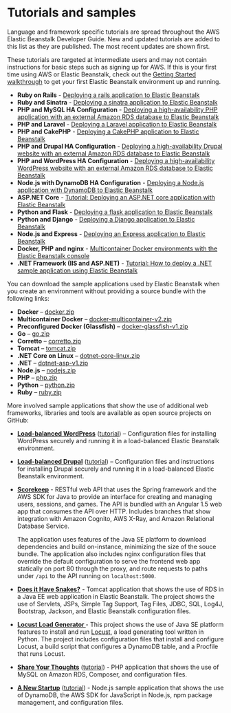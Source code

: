 # Tutorials and samples<a name="tutorials"></a>

Language and framework specific tutorials are spread throughout the AWS Elastic Beanstalk Developer Guide\. New and updated tutorials are added to this list as they are published\. The most recent updates are shown first\.

These tutorials are targeted at intermediate users and may not contain instructions for basic steps such as signing up for AWS\. If this is your first time using AWS or Elastic Beanstalk, check out the [Getting Started walkthrough](GettingStarted.md) to get your first Elastic Beanstalk environment up and running\.
+ **Ruby on Rails** \- [Deploying a rails application to Elastic Beanstalk](ruby-rails-tutorial.md)
+ **Ruby and Sinatra** \- [Deploying a sinatra application to Elastic Beanstalk](ruby-sinatra-tutorial.md)
+ **PHP and MySQL HA Configuration** \- [Deploying a high\-availability PHP application with an external Amazon RDS database to Elastic Beanstalk](php-ha-tutorial.md)
+ **PHP and Laravel** \- [Deploying a Laravel application to Elastic Beanstalk](php-laravel-tutorial.md)
+ **PHP and CakePHP** \- [Deploying a CakePHP application to Elastic Beanstalk](php-cakephp-tutorial.md)
+ **PHP and Drupal HA Configuration** \- [Deploying a high\-availability Drupal website with an external Amazon RDS database to Elastic Beanstalk](php-hadrupal-tutorial.md)
+ **PHP and WordPress HA Configuration** \- [Deploying a high\-availability WordPress website with an external Amazon RDS database to Elastic Beanstalk](php-hawordpress-tutorial.md)
+ **Node\.js with DynamoDB HA Configuration** \- [Deploying a Node\.js application with DynamoDB to Elastic Beanstalk](nodejs-dynamodb-tutorial.md)
+ **ASP\.NET Core** \- [Tutorial: Deploying an ASP\.NET core application with Elastic Beanstalk](dotnet-core-tutorial.md)
+ **Python and Flask** \- [Deploying a flask application to Elastic Beanstalk](create-deploy-python-flask.md)
+ **Python and Django** \- [Deploying a Django application to Elastic Beanstalk](create-deploy-python-django.md)
+ **Node\.js and Express** \- [Deploying an Express application to Elastic Beanstalk](create_deploy_nodejs_express.md)
+ **Docker, PHP and nginx** \- [Multicontainer Docker environments with the Elastic Beanstalk console](create_deploy_docker_ecstutorial.md)
+ **\.NET Framework \(IIS and ASP\.NET\)** \- [Tutorial: How to deploy a \.NET sample application using Elastic Beanstalk](create_deploy_NET.quickstart.md)

You can download the sample applications used by Elastic Beanstalk when you create an environment without providing a source bundle with the following links:
+ **Docker** – [docker\.zip](samples/docker.zip)
+ **Multicontainer Docker** – [docker\-multicontainer\-v2\.zip](samples/docker-multicontainer-v2.zip)
+ **Preconfigured Docker \(Glassfish\)** – [docker\-glassfish\-v1\.zip](samples/docker-glassfish-v1.zip)
+ **Go** – [go\.zip](samples/go.zip)
+ **Corretto** – [corretto\.zip](samples/corretto.zip)
+ **Tomcat** – [tomcat\.zip](samples/tomcat.zip)
+ **\.NET Core on Linux** – [dotnet\-core\-linux\.zip](samples/dotnet-core-linux.zip)
+ **\.NET** – [dotnet\-asp\-v1\.zip](samples/dotnet-asp-v1.zip)
+ **Node\.js** – [nodejs\.zip](samples/nodejs.zip) 
+ **PHP** – [php\.zip](samples/php.zip)
+ **Python** – [python\.zip](samples/python.zip)
+ **Ruby** – [ruby\.zip](samples/ruby.zip)

More involved sample applications that show the use of additional web frameworks, libraries and tools are available as open source projects on GitHub:
+ **[Load\-balanced WordPress](https://github.com/awslabs/eb-php-wordpress)** \([tutorial](php-hawordpress-tutorial.md)\) – Configuration files for installing WordPress securely and running it in a load\-balanced Elastic Beanstalk environment\.
+ **[Load\-balanced Drupal](https://github.com/awslabs/eb-php-drupal)** \([tutorial](php-hadrupal-tutorial.md)\) – Configuration files and instructions for installing Drupal securely and running it in a load\-balanced Elastic Beanstalk environment\. 
+ **[Scorekeep](https://github.com/awslabs/eb-java-scorekeep)** \- RESTful web API that uses the Spring framework and the AWS SDK for Java to provide an interface for creating and managing users, sessions, and games\. The API is bundled with an Angular 1\.5 web app that consumes the API over HTTP\. Includes branches that show integration with Amazon Cognito, AWS X\-Ray, and Amazon Relational Database Service\.

  The application uses features of the Java SE platform to download dependencies and build on\-instance, minimizing the size of the souce bundle\. The application also includes nginx configuration files that override the default configuration to serve the frontend web app statically on port 80 through the proxy, and route requests to paths under `/api` to the API running on `localhost:5000`\.
+ **[Does it Have Snakes?](https://github.com/awslabs/eb-tomcat-snakes)** \- Tomcat application that shows the use of RDS in a Java EE web application in Elastic Beanstalk\. The project shows the use of Servlets, JSPs, Simple Tag Support, Tag Files, JDBC, SQL, Log4J, Bootstrap, Jackson, and Elastic Beanstalk configuration files\.
+ **[Locust Load Generator ](https://github.com/awslabs/eb-locustio-sample)** \- This project shows the use of Java SE platform features to install and run [Locust](http://locust.io/), a load generating tool written in Python\. The project includes configuration files that install and configure Locust, a build script that configures a DynamoDB table, and a Procfile that runs Locust\.
+ **[Share Your Thoughts](https://github.com/awslabs/eb-demo-php-simple-app)** \([tutorial](php-ha-tutorial.md)\) \- PHP application that shows the use of MySQL on Amazon RDS, Composer, and configuration files\.
+ **[A New Startup](https://github.com/awslabs/eb-node-express-sample)** \([tutorial](nodejs-dynamodb-tutorial.md)\) \- Node\.js sample application that shows the use of DynamoDB, the AWS SDK for JavaScript in Node\.js, npm package management, and configuration files\.